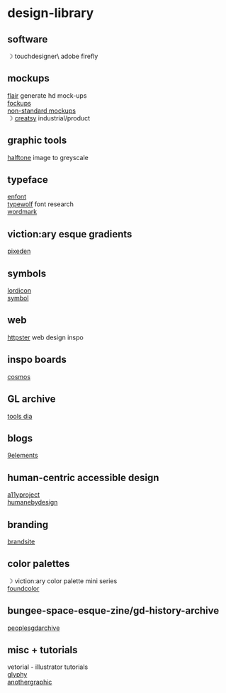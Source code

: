 # design-library


## software 
☽ touchdesigner\ 
adobe firefly 

## mockups 
[flair](https://flair.ai) generate hd mock-ups\
[fockups](https://fockups.com)\
[non-standard mockups](https://products.ls.graphics/longscroll-mockups)\
☽ [creatsy](https://creatsy.com) industrial/product

## graphic tools 
[halftone](https://halftone.xoihazard.com) image to greyscale

## typeface 
[enfont](https://enfont.javierarce.com)\
[typewolf](https://www.typewolf.com) font research\
[wordmark](https://wordmark.it)

## viction:ary esque gradients 
[pixeden](https://pixeden.com)

## symbols 
[lordicon](https://lordicon.com)\
[symbol](https://symbol.wtf)

## web 
[httpster](https://httpster.net) web design inspo

## inspo boards 
[cosmos](https://www.cosmos.so)  


## GL archive 
[tools dia](https://tools.dia.tv)

## blogs 
[9elements](https://9elements.com/blog/)

## human-centric accessible design 
[a11yproject](https://a11yproject.com)\
[humanebydesign](https://humanebydesign.com)


## branding
[brandsite](https://brandsite.design)


## color palettes
☽ viction:ary color palette mini series\
[foundcolor](https://foundcolor.co)

## bungee-space-esque-zine/gd-history-archive
[peoplesgdarchive](https://peoplesgdarchive.org)


## misc + tutorials 
vetorial - illustrator tutorials\
[glyphy](https://glyphy.io)\
[anothergraphic](https://anothergraphic)

